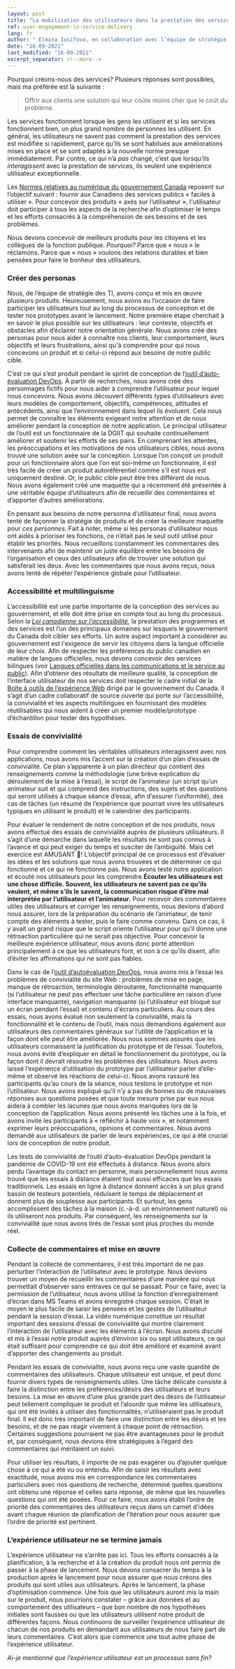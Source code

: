 ```yaml
---
layout: post
title: "La mobilisation des utilisateurs dans la prestation des services"
ref: user-engagement-in-service-delivery
lang: fr
author: " Elmina Iusifova, en collaboration avec l’équipe de stratégie des TI"
date: "16-09-2021"
last_modified: "16-09-2021"
excerpt_separator: <!--more-->
---
```


Pourquoi créons-nous des services? Plusieurs réponses sont possibles, mais ma préférée est la suivante :

> Offrir aux clients une solution qui leur coûte moins cher que le coût du problème.
<!--more-->

Les services fonctionnent lorsque les gens les utilisent et si les services fonctionnent bien, un plus grand nombre de personnes les utilisent.
En général, les utilisateurs ne savent pas comment la prestation des services est modifiée si rapidement, parce qu’ils se sont habitués aux améliorations mises en place et se sont adaptés à la nouvelle norme presque immédiatement.
Par contre, ce qui n’a *pas* changé, c’est que lorsqu’ils *interagissent* avec la prestation de services, ils veulent une expérience utilisateur exceptionnelle.

Les [Normes relatives au numérique du gouvernement Canada](https://www.canada.ca/fr/gouvernement/systeme/gouvernement-numerique/normes-numeriques-gouvernement-canada.html) reposent sur l’objectif suivant : fournir aux Canadiens des services publics « faciles à utiliser ».
Pour concevoir des produits « axés sur l’utilisateur », l'utilisateur doit participer à tous les aspects de la recherche afin d’optimiser le temps et les efforts consacrés à la compréhension de ses besoins et de ses problèmes.

Nous devons concevoir de meilleurs produits pour les citoyens et les collègues de la fonction publique.
*Pourquoi?* Parce que « nous » le réclamons.
Parce que « nous » voulons des relations durables et bien pensées pour faire le bonheur des utilisateurs.

### **Créer des personas**

Nous, de l’équipe de stratégie des TI, avons conçu et mis en œuvre plusieurs produits.
Heureusement, nous avons eu l’occasion de faire participer les utilisateurs tout au long du processus de conception et de tester nos prototypes avant le lancement.
Notre première étape cherchait à en savoir le plus possible sur les utilisateurs : leur contexte, objectifs et obstacles afin d’éclairer notre orientation générale. Nous avons créé des personas pour nous aider à connaître nos clients, leur comportement, leurs objectifs et leurs frustrations, ainsi qu'à comprendre pour qui nous concevons un produit et si celui-ci répond aux besoins de notre public cible.

C’est ce qui s’est produit pendant le sprint de conception de l’[outil d’auto-évaluation DevOps](https://sara-sabr.github.io/ITStrategy/devops-self-assessment.html).
À partir de recherches, nous avons créé des personnages fictifs pour nous aider à comprendre l’utilisateur pour lequel nous concevons. Nous avons découvert différents types d’utilisateurs avec leurs modèles de comportement, objectifs, compétences, attitudes et antécédents, ainsi que l’environnement dans lequel ils évoluent.
Cela nous permet de connaître les éléments exigeant notre attention et de nous améliorer pendant la conception de notre application.
Le principal utilisateur de l’outil est un fonctionnaire de la DGIIT qui souhaite continuellement améliorer et soutenir les efforts de ses pairs. En comprenant les attentes, les préoccupations et les motivations de nos utilisateurs cibles, nous avons trouvé une solution axée sur la conception.
Lorsque l’on conçoit un produit pour un fonctionnaire alors que l’on est soi-même un fonctionnaire, il est très facile de créer un produit autoréférentiel comme s’il est nous est uniquement destiné.
Or, le public cible peut être très différent de nous.
Nous avons également créé une maquette qui a récemment été présentée à une véritable équipe d’utilisateurs afin de recueillir des commentaires et d’apporter d’autres améliorations.

En pensant aux besoins de notre personna d’utilisateur final, nous avons tenté de façonner la stratégie de produits et de créer la meilleure maquette pour *ces personnes*.
Fait à noter, même si les personas d’utilisateur nous ont aidés à prioriser les fonctions, ce n’était pas le seul outil utilisé pour établir les priorités.
Nous recueillons constamment les commentaires des intervenants afin de maintenir un juste équilibre entre les besoins de l’organisation et ceux des utilisateurs afin de trouver une solution qui satisferait les deux.
Avec les commentaires que nous avons reçus, nous avons tenté de répéter l’expérience globale pour l’utilisateur.

### **Accessibilité et multilinguisme**

L’accessibilité est une partie importante de la conception des services au gouvernement, et elle doit être prise en compte tout au long du processus.
Selon la [*Loi canadienne sur l’accessibilité*](https://www.canada.ca/fr/emploi-developpement-social/programmes/canada-accessible.html), la prestation des programmes et des services est l’un des principaux domaines sur lesquels le gouvernement du Canada doit cibler ses efforts.
Un autre aspect important à considérer au gouvernement est l'exigence de servir les citoyens dans la langue officielle de leur choix.
Afin de respecter les préférences du public canadien en matière de langues officielles, nous devons concevoir des services bilingues (voir [Langues officielles dans les communications et le service au public](https://www.canada.ca/fr/secretariat-conseil-tresor/services/valeurs-ethique/langues-officielles/services-public.html)).
Afin d’obtenir des résultats de meilleure qualité, la conception de l’interface utilisateur de nos services doit respecter le cadre initial de la [Boîte à outils de l’expérience Web](https://wet-boew.github.io/wet-boew/index-fr.html) dirigé par le gouvernement du Canada.
Il s’agit d’un cadre collaboratif de source ouverte qui porte sur l’accessibilité, la convivialité et les aspects multilingues en fournissant des modèles réutilisables qui nous aident à créer un premier modèle/prototype d’échantillon pour tester des hypothèses.

### **Essais de convivialité**

Pour comprendre comment les véritables utilisateurs interagissent avec nos applications, nous avons mis l’accent sur la création d’un plan d’essais de convivialité.
Ce plan s’apparente à un plan directeur qui contient des renseignements comme la méthodologie (une brève explication du déroulement de la mise à l’essai), le script de l’animateur (un script qu’un animateur suit et qui comprend des instructions, des sujets et des questions qui seront utilisés à chaque séance d’essai, afin d’assurer l’uniformité), des cas de tâches (un résumé de l’expérience que pourrait vivre les utilisateurs typiques en utilisant le produit) et le calendrier des participants.

Pour évaluer le rendement de notre conception et de nos produits, nous avons effectué des essais de convivialité auprès de plusieurs utilisateurs.
Il s’agit d’une démarche dans laquelle les résultats ne sont pas connus à l’avance et qui peut exiger du temps et susciter de l’ambiguïté. Mais cet exercice est AMUSANT 🙂!
L’objectif principal de ce processus est d’évaluer les idées et les solutions que nous avons trouvées et de déterminer ce qui fonctionne et ce qui ne fonctionne pas. Nous avons testé notre application et écouté nos utilisateurs pour les comprendre.**Écouter les utilisateurs est une chose difficile. Souvent, les utilisateurs ne savent pas ce qu’ils veulent, et même s’ils le savent, la communication risque d’être mal interprétée par l’utilisateur et l’animateur.**
Pour recevoir des commentaires utiles des utilisateurs et corriger les renseignements, nous devions d’abord nous assurer, lors de la préparation du scénario de l’animateur, de tenir compte des éléments à tester, puis le faire comme convenu.
Dans ce cas, il y avait un grand risque que le script oriente l’utilisateur pour qu’il donne une rétroaction particulière qui ne serait pas objective.
Pour concevoir la meilleure expérience utilisateur, nous avons donc porté attention principalement à ce que les utilisateurs font, et non à ce qu’ils disent, afin d’éviter les affirmations qui ne sont pas fiables.

Dans le cas de l’[outil d’autoévaluation DevOps](https://sara-sabr.github.io/auto-evaluation-devops-self-assessment/#/), nous avons mis à l’essai les problèmes de convivialité du site Web : problèmes de mise en page, manque de rétroaction, terminologie déroutante, fonctionnalité manquante (si l’utilisateur ne peut pas effectuer une tâche particulière en raison d’une interface manquante), navigation manquante (si l’utilisateur est bloqué sur un écran pendant l’essai) et contenu d'écrans particuliers.
Au cours des essais, nous avons évalué non seulement la convivialité, mais la fonctionnalité et le contenu de l’outil, mais nous demandions également aux utilisateurs des commentaires généraux sur l’utilité de l’application et la façon dont elle peut être améliorée.
Nous nous sommes assurés que les utilisateurs connaissent la justification du prototype et de l’essai.
Toutefois, nous avons évité d’expliquer en détail le fonctionnement du prototype, ou la façon dont il devrait résoudre les problèmes des utilisateurs.
Nous avons laissé l’expérience d’utilisation du prototype par l’utilisateur parler d’elle-même et observé les réactions de celui-ci.
Nous avons rassuré les participants qu’au cours de la séance, nous testons le prototype et non l’utilisateur.
Nous avons expliqué qu’il n’y a pas de bonnes ou de mauvaises réponses aux questions posées et que toute mesure prise par eux nous aidera à combler les lacunes que nous avons manquées lors de la conception de l’application.
Nous avons présenté les tâches une à la fois, et avons invité les participants à « réfléchir à haute voix », et notamment exprimer leurs préoccupations, opinions et commentaires.
Nous avons demandé aux utilisateurs de parler de leurs expériences, ce qui a été crucial lors de conception de notre produit.

Les tests de convivialité de l’outil d’auto-évaluation DevOps pendant la pandémie de COVID-19 ont été effectués à distance.
Nous avons alors perdu l’avantage du contact en personne, mais personnellement nous avons trouvé que les essais à distance étaient tout aussi efficaces que les essais traditionnels.
Les essais en ligne à distance donnent accès à un plus grand bassin de testeurs potentiels, réduisent le temps de déplacement et donnent plus de souplesse aux participants.
Et surtout, les gens accomplissent des tâches à la maison (c.-à-d. un environnement naturel) où ils utiliseront nos produits.
Par conséquent, les renseignements sur la convivialité que nous avons tirés de l’essai sont plus proches du monde réel.

### **Collecte de commentaires et mise en œuvre**

Pendant la collecte de commentaires, il est très important de ne pas perturber l’interaction de l’utilisateur avec le prototype.
Nous devions trouver un moyen de recueillir les commentaires d’une manière qui nous permettait d’observer sans entraves ce qui se passait.
Pour ce faire, avec la permission de l’utilisateur, nous avons utilisé la fonction d’enregistrement d’écran dans MS Teams et avons enregistré chaque session.
C’était le moyen le plus facile de saisir les pensées et les gestes de l’utilisateur pendant la session d’essai.
La vidéo numérique constitue un résultat important des sessions d’essai de convivialité qui montre clairement l’interaction de l’utilisateur avec les éléments à l’écran.
Nous avons discuté et mis à l’essai notre produit auprès d’environ six ou sept utilisateurs, ce qui était suffisant pour comprendre ce qui doit être amélioré et examiné avant d’apporter des changements au produit.

Pendant les essais de convivialité, nous avons reçu une vaste quantité de commentaires des utilisateurs.
Chaque utilisateur est unique, et peut donc fournir divers types de renseignements utiles.
Une tâche délicate consiste à faire la distinction entre les préférences/désirs des utilisateurs et leurs besoins.
La mise en œuvre d’une plus grande part des désirs de l’utilisateur peut tellement compliquer le produit et l’alourdir que même les utilisateurs, qui ont été invités à utiliser des fonctionnalités, n’utiliseraient pas le produit final.
Il est donc très important de faire une distinction entre les désirs et les besoins, et de ne pas réagir vivement à chaque point de rétroaction.
Certaines suggestions pourraient ne pas être avantageuses pour le produit et, par conséquent, nous devions être stratégiques à l’égard des commentaires qui méritaient un suivi.

Pour utiliser les résultats, il importe de ne pas exagérer ou d’ajouter quelque chose à ce qui a été vu ou entendu.
Afin de saisir les résultats avec exactitude, nous avons mis en correspondance les commentaires particuliers avec nos questions de recherche, déterminé quelles questions ont obtenu une réponse et celles sans réponse, de même que les nouvelles questions qui ont été posées.
Pour ce faire, nous avons établi l’ordre de priorité des commentaires des utilisateurs reçus dans un carnet d’idées avant chaque réunion de planification de l’itération pour nous assurer que l’ordre de priorité est pertinent.

### **L’expérience utilisateur ne se termine jamais**

L’expérience utilisateur ne s’arrête pas ici.
Tous les efforts consacrés à la planification, à la recherche et à la création du produit nous ont permis de passer à la phase de lancement.
Nous devons consacrer du temps à la production après le lancement pour nous assurer que nous créons des produits qui sont utiles aux utilisateurs.
Après le lancement, la phase d’optimisation commence. Une fois que les utilisateurs auront mis la main sur le produit, nous pourrions constater – grâce aux données et au comportement des utilisateurs – que bon nombre de nos hypothèses initiales sont fausses ou que les utilisateurs utilisent notre produit de différentes façons.
Nous continuons de surveiller l’expérience utilisateur de chacun de nos produits en demandant aux utilisateurs de nous faire part de leurs commentaires. C’est alors que commence une tout autre phase de l’expérience utilisateur.

*Ai-je mentionné que l’expérience utilisateur est un processus sans fin?*
